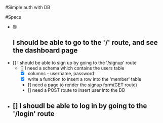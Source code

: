 #Simple auth with DB

#Specs

- [x] I should be able to go to the '/' route, and see the dashboard page
  -
- [] I should be able to sign up by going to the '/signup' route
  - [] I need a schema which contains the users table
    - [x] columns - username, password
    - [x] write a function to insert a row into the 'member' table 
    - [] need a page to render the signup form(GET route)
    - [] need a POST route to insert user into the DB
- [] I shoudl be able to log in by going to the '/login' route
  -
